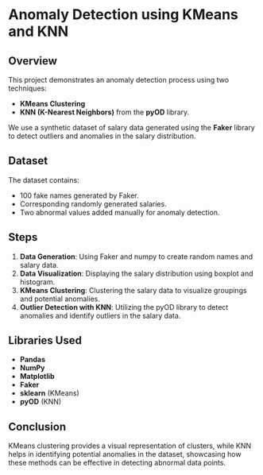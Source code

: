 # **Anomaly Detection using KMeans and KNN**

## **Overview**
This project demonstrates an anomaly detection process using two techniques: 
- **KMeans Clustering** 
- **KNN (K-Nearest Neighbors)** from the **pyOD** library.

We use a synthetic dataset of salary data generated using the **Faker** library to detect outliers and anomalies in the salary distribution.

## **Dataset**
The dataset contains:
- 100 fake names generated by Faker.
- Corresponding randomly generated salaries.
- Two abnormal values added manually for anomaly detection.

## **Steps**
1. **Data Generation**: Using Faker and numpy to create random names and salary data.
2. **Data Visualization**: Displaying the salary distribution using boxplot and histogram.
3. **KMeans Clustering**: Clustering the salary data to visualize groupings and potential anomalies.
4. **Outlier Detection with KNN**: Utilizing the pyOD library to detect anomalies and identify outliers in the salary data.

## **Libraries Used**
- **Pandas**
- **NumPy**
- **Matplotlib**
- **Faker**
- **sklearn** (KMeans)
- **pyOD** (KNN)

## **Conclusion**
KMeans clustering provides a visual representation of clusters, while KNN helps in identifying potential anomalies in the dataset, showcasing how these methods can be effective in detecting abnormal data points.
